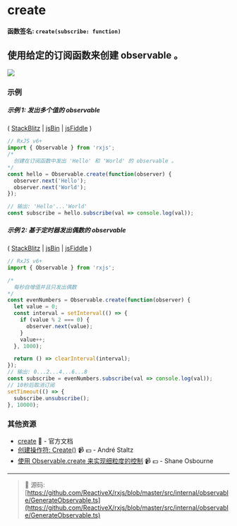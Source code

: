 # create

#### 函数签名: `create(subscribe: function)`

## 使用给定的订阅函数来创建 observable 。

<div class="ua-ad"><a href="https://ultimatecourses.com/courses/rxjs"><img src="https://ultimatecourses.com/assets/img/banners/rxjs-banner-desktop.svg"></a></div>

### 示例

##### 示例 1: 发出多个值的 observable

(
[StackBlitz](https://stackblitz.com/edit/typescript-baxh98?file=index.ts&devtoolsheight=100)
| [jsBin](http://jsbin.com/qorugiwaba/1/edit?js,console) |
[jsFiddle](https://jsfiddle.net/btroncone/td5107he/) )

```js
// RxJS v6+
import { Observable } from 'rxjs';
/*
  创建在订阅函数中发出 'Hello' 和 'World' 的 observable 。
*/
const hello = Observable.create(function(observer) {
  observer.next('Hello');
  observer.next('World');
});

// 输出: 'Hello'...'World'
const subscribe = hello.subscribe(val => console.log(val));
```

##### 示例 2: 基于定时器发出偶数的 observable

(
[StackBlitz](https://stackblitz.com/edit/typescript-xvezxn?file=index.ts&devtoolsheight=100)
| [jsBin](http://jsbin.com/lodilohate/1/edit?js,console) |
[jsFiddle](https://jsfiddle.net/btroncone/vtozg6uf/) )

```js
// RxJS v6+
import { Observable } from 'rxjs';

/*
  每秒自增值并且只发出偶数
*/
const evenNumbers = Observable.create(function(observer) {
  let value = 0;
  const interval = setInterval(() => {
    if (value % 2 === 0) {
      observer.next(value);
    }
    value++;
  }, 1000);

  return () => clearInterval(interval);
});
// 输出: 0...2...4...6...8
const subscribe = evenNumbers.subscribe(val => console.log(val));
// 10秒后取消订阅
setTimeout(() => {
  subscribe.unsubscribe();
}, 10000);
```


### 其他资源

- [create](https://cn.rx.js.org/class/es6/Observable.js~Observable.html#static-method-create) :newspaper: - 官方文档
- [创建操作符: Create()](https://egghead.io/lessons/rxjs-creation-operator-create?course=rxjs-beyond-the-basics-creating-observables-from-scratch) :video_camera: :dollar: - André Staltz
- [使用 Observable.create 来实现细粒度的控制](https://egghead.io/lessons/rxjs-using-observable-create-for-fine-grained-control) :video_camera: :dollar: - Shane Osbourne

---
> :file_folder: 源码:  [https://github.com/ReactiveX/rxjs/blob/master/src/internal/observable/GenerateObservable.ts](https://github.com/ReactiveX/rxjs/blob/master/src/internal/observable/GenerateObservable.ts)
